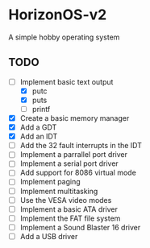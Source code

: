 # HorizonOS-v2
A simple hobby operating system

## TODO
- [ ] Implement basic text output
    - [x] putc
    - [x] puts
    - [ ] printf
- [x] Create a basic memory manager
- [x] Add a GDT
- [x] Add an IDT
- [ ] Add the 32 fault interrupts in the IDT
- [ ] Implement a parrallel port driver
- [ ] Implement a serial port driver
- [ ] Add support for 8086 virtual mode
- [ ] Implement paging
- [ ] Implement multitasking
- [ ] Use the VESA video modes
- [ ] Implement a basic ATA driver
- [ ] Implement the FAT file system
- [ ] Implement a Sound Blaster 16 driver
- [ ] Add a USB driver